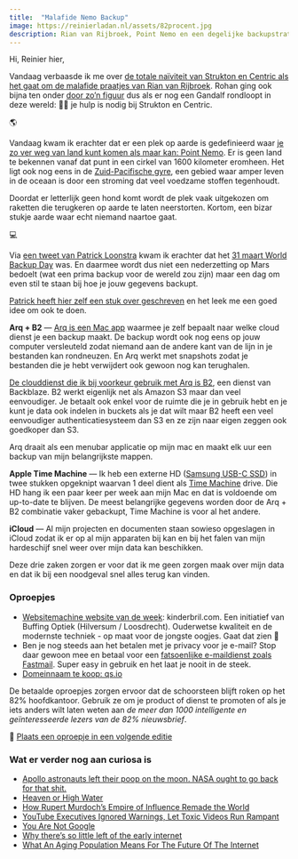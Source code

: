 ```yaml
---
title:  "Malafide Nemo Backup"
image: https://reinierladan.nl/assets/82procent.jpg
description: Rian van Rijbroek, Point Nemo en een degelijke backupstrategie. 
---
```


Hi, Reinier hier,

Vandaag verbaasde ik me over [de totale naïviteit van Strukton en Centric als het gaat om de malafide praatjes van Rian van Rijbroek](https://www.strukton.nl/nieuws/2019/mediaberichten-rond-gerard-sanderink/). Rohan ging ook bijna ten onder [door zo’n figuur](https://youtu.be/ckq-4Y6a87s) dus als er nog een Gandalf rondloopt in deze wereld: 🧙‍♂️ je hulp is nodig bij Strukton en Centric. 

🌎

Vandaag kwam ik erachter dat er een plek op aarde is gedefinieerd waar [je zo ver weg van land kunt komen als maar kan: Point Nemo](https://allthatsinteresting.com/point-nemo). Er is geen land te bekennen vanaf dat punt in een cirkel van 1600 kilometer eromheen. Het ligt ook nog eens in de [Zuid-Pacifische gyre](https://nl.wikipedia.org/wiki/Zuid-Pacifische_gyre), een gebied waar amper leven in de oceaan is door een stroming dat veel voedzame stoffen tegenhoudt.

Doordat er letterlijk geen hond komt wordt de plek vaak uitgekozen om raketten die terugkeren op aarde te laten neerstorten. Kortom, een bizar stukje aarde waar echt niemand naartoe gaat.

💻

Via [een tweet van Patrick Loonstra](https://twitter.com/patrickloonstra/status/1112990307216510976) kwam ik erachter dat het [31 maart World Backup Day](https://www.forbes.com/sites/tomcoughlin/2019/03/31/world-backup-day-2019/) was. En daarmee wordt dus niet een nederzetting op Mars bedoelt (wat een prima backup voor de wereld zou zijn) maar een dag om even stil te staan bij hoe je jouw gegevens backupt.

[Patrick heeft hier zelf een stuk over geschreven](https://www.patrickloonstra.nl/notities/backup-dag-dus-back-alles-op/) en het leek me een goed idee om ook te doen.

**Arq + B2** — [Arq is een Mac app](https://www.arqbackup.com) waarmee je zelf bepaalt naar welke cloud dienst je een backup maakt. De backup wordt ook nog eens op jouw computer versleuteld zodat niemand aan de andere kant van de lijn in je bestanden kan rondneuzen. En Arq werkt met snapshots zodat je bestanden die je hebt verwijdert ook gewoon nog kan terughalen.

[De clouddienst die ik bij voorkeur gebruik met Arq is B2](https://www.backblaze.com/b2/cloud-storage.html), een dienst van Backblaze. B2 werkt eigenlijk net als Amazon S3 maar dan veel eenvoudiger. Je betaalt ook enkel voor de ruimte die je in gebruik hebt en je kunt je data ook indelen in buckets als je dat wilt maar B2 heeft een veel eenvoudiger authenticatiesysteem dan S3 en ze zijn naar eigen zeggen ook goedkoper dan S3.

Arq draait als een menubar applicatie op mijn mac en maakt elk uur een backup van mijn belangrijkste mappen.

**Apple Time Machine** — Ik heb een externe HD ([Samsung USB-C SSD](https://www.coolblue.nl/product/785051/samsung-portable-t5-1tb.html)) in twee stukken opgeknipt waarvan 1 deel dient als [Time Machine](https://support.apple.com/en-us/HT201250) drive. Die HD hang ik een paar keer per week aan mijn Mac en dat is voldoende om up-to-date te blijven. De meest belangrijke gegevens worden door de Arq + B2 combinatie vaker gebackupt, Time Machine is voor al het andere.

**iCloud** — Al mijn projecten en documenten staan sowieso opgeslagen in iCloud zodat ik er op al mijn apparaten bij kan en bij het falen van mijn hardeschijf snel weer over mijn data kan beschikken.

Deze drie zaken zorgen er voor dat ik me geen zorgen maak over mijn data en dat ik bij een noodgeval snel alles terug kan vinden.

### Oproepjes

- [Websitemachine website van de week](https://www.websitemachine.nl/nieuws/?nieuws=Website_van_de_week_kinderbrilcom&item=6&campaign=82procent): kinderbril.com. Een initiatief van Buffing Optiek (Hilversum / Loosdrecht). Ouderwetse kwaliteit en de modernste techniek - op maat voor de jongste oogjes. Gaat dat zien 👀
- Ben je nog steeds aan het betalen met je privacy voor je e-mail? Stop daar gewoon mee en betaal voor een [fatsoenlijke e-maildienst zoals Fastmail](https://www.fastmail.com/?STKI=16948328). Super easy in gebruik en het laat je nooit in de steek.
- [Domeinnaam te koop: qs.io](https://qs.io)

De betaalde oproepjes zorgen ervoor dat de schoorsteen blijft roken op het 82% hoofdkantoor. Gebruik ze om je product of dienst te promoten of als je iets anders wilt laten weten aan _de meer dan 1000 intelligente en geïnteresseerde lezers van de 82% nieuwsbrief_.

🌟 [Plaats een oproepje in een volgende editie](https://forms.82procent.nl)

### Wat er verder nog aan curiosa is

- [Apollo astronauts left their poop on the moon. NASA ought to go back for that shit.](https://www.vox.com/science-and-health/2019/3/22/18236125/apollo-moon-poop-mars-science)
- [Heaven or High Water](https://popula.com/2019/04/02/heaven-or-high-water/)
- [How Rupert Murdoch’s Empire of Influence Remade the World](https://www.nytimes.com/interactive/2019/04/03/magazine/rupert-murdoch-fox-news-trump.html)
- [YouTube Executives Ignored Warnings, Let Toxic Videos Run Rampant](https://www.bloomberg.com/news/features/2019-04-02/youtube-executives-ignored-warnings-letting-toxic-videos-run-rampant)
- [You Are Not Google](https://blog.bradfieldcs.com/you-are-not-google-84912cf44afb)
- [Why there’s so little left of the early internet](http://www.bbc.com/future/story/20190401-why-theres-so-little-left-of-the-early-internet)
- [What An Aging Population Means For The Future Of The Internet](https://www.buzzfeednews.com/article/craigsilverman/old-and-online-fake-news-aging-population)